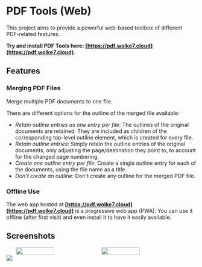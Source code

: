 # PDF Tools (Web)
This project aims to provide a powerful web-based toolbox of different PDF-related features.

**Try and install PDF Tools here: [https://pdf.wolke7.cloud](https://pdf.wolke7.cloud)**.

## Features

### Merging PDF Files
Merge multiple PDF documents to one file.

There are different options for the outline of the merged file available:
- _Retain outline entries as one entry per file_: The outlines of the original documents are retained. They are included as children of the corresponding top-level outline element, which is created for every file.
- _Retain outline entries_: Simply retain the outline entries of the original documents, only adjusting the page/destination they point to, to account for the changed page numbering.
- _Create one outline entry per file_: Create a single outline entry for each of the documents, using the file name as a title.
- _Don't create an outline_: Don't create any outline for the merged PDF file.

### Offline Use
The web app hosted at **[https://pdf.wolke7.cloud](https://pdf.wolke7.cloud)** is a progressive web app (PWA).
You can use it offline (after first visit) and even install it to have it easily available.

## Screenshots
<div style="display: flex; justify-content: center;">
<img style="display: block; width: 45%" src="https://user-images.githubusercontent.com/20766652/235502732-4b21e6f1-5fdf-4ce7-a9cd-438dfb633f98.png"/>
<img  style="display: block; width: 45%" src="https://user-images.githubusercontent.com/20766652/235502851-e78a3e23-e9d6-48d5-932d-1ac302ad860a.png"/>
</div>
<img src="https://user-images.githubusercontent.com/20766652/235502512-d9395cc6-a2fb-40dc-9674-6f9103eb06ab.png"/>
